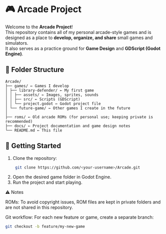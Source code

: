 ﻿# 🎮 Arcade Project

Welcome to the **Arcade Project**!  
This repository contains all of my personal arcade-style games and is designed as a place to **develop, organize, and share** small games and simulators.  
It also serves as a practice ground for **Game Design** and **GDScript (Godot Engine)**.


## 📂 Folder Structure

```
Arcade/
├── games/ ← Games I develop
│ ├── library-defender/ ← My first game
│ │ ├── assets/ ← Images, sprites, sounds
│ │ ├── src/ ← Scripts (GDScript)
│ │ └── project.godot ← Godot project file
│ └── future-game/ ← Other games I create in the future
│
├── roms/ ← Old arcade ROMs (for personal use; keeping private is recommended)
├── docs/ ← Project documentation and game design notes
└── README.md ← This file
```


## 🚀 Getting Started


1. Clone the repository:
   ```bash
    git clone https://github.com/<your-username>/Arcade.git
   
2. Open the desired game folder in Godot Engine.
3. Run the project and start playing.

⚠️ Notes

ROMs: To avoid copyright issues, ROM files are kept in private folders and are not shared in this repository.

Git workflow: For each new feature or game, create a separate branch:
   ```bash 
   git checkout -b feature/my-new-game

